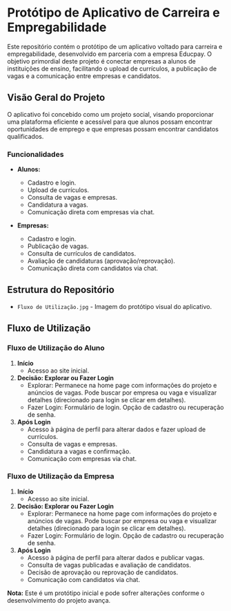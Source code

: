 # Protótipo de Aplicativo de Carreira e Empregabilidade

Este repositório contém o protótipo de um aplicativo voltado para carreira e empregabilidade, desenvolvido em parceria com a empresa Educpay. O objetivo primordial deste projeto é conectar empresas a alunos de instituições de ensino, facilitando o upload de currículos, a publicação de vagas e a comunicação entre empresas e candidatos.

## Visão Geral do Projeto

O aplicativo foi concebido como um projeto social, visando proporcionar uma plataforma eficiente e acessível para que alunos possam encontrar oportunidades de emprego e que empresas possam encontrar candidatos qualificados.

### Funcionalidades

- **Alunos:**
  - Cadastro e login.
  - Upload de currículos.
  - Consulta de vagas e empresas.
  - Candidatura a vagas.
  - Comunicação direta com empresas via chat.

- **Empresas:**
  - Cadastro e login.
  - Publicação de vagas.
  - Consulta de currículos de candidatos.
  - Avaliação de candidaturas (aprovação/reprovação).
  - Comunicação direta com candidatos via chat.

## Estrutura do Repositório

- `Fluxo de Utilização.jpg` - Imagem do protótipo visual do aplicativo.

## Fluxo de Utilização

### Fluxo de Utilização do Aluno

1. **Início**
   - Acesso ao site inicial.
2. **Decisão: Explorar ou Fazer Login**
   - Explorar: Permanece na home page com informações do projeto e anúncios de vagas. Pode buscar por empresa ou vaga e visualizar detalhes (direcionado para login se clicar em detalhes).
   - Fazer Login: Formulário de login. Opção de cadastro ou recuperação de senha.
3. **Após Login**
   - Acesso à página de perfil para alterar dados e fazer upload de currículos.
   - Consulta de vagas e empresas.
   - Candidatura a vagas e confirmação.
   - Comunicação com empresas via chat.

### Fluxo de Utilização da Empresa

1. **Início**
   - Acesso ao site inicial.
2. **Decisão: Explorar ou Fazer Login**
   - Explorar: Permanece na home page com informações do projeto e anúncios de vagas. Pode buscar por empresa ou vaga e visualizar detalhes (direcionado para login se clicar em detalhes).
   - Fazer Login: Formulário de login. Opção de cadastro ou recuperação de senha.
3. **Após Login**
   - Acesso à página de perfil para alterar dados e publicar vagas.
   - Consulta de vagas publicadas e avaliação de candidatos.
   - Decisão de aprovação ou reprovação de candidatos.
   - Comunicação com candidatos via chat.

**Nota:** Este é um protótipo inicial e pode sofrer alterações conforme o desenvolvimento do projeto avança.
